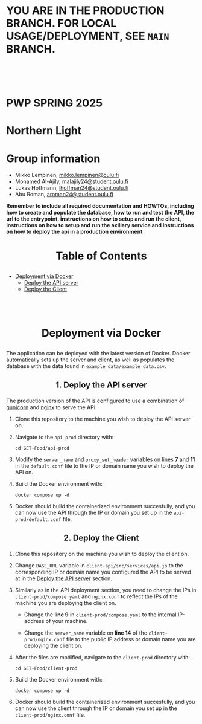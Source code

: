 # YOU ARE IN THE PRODUCTION BRANCH. FOR LOCAL USAGE/DEPLOYMENT, SEE `MAIN` BRANCH.
<br><br><br>

# PWP SPRING 2025
# Northern Light
# Group information
* Mikko Lempinen, mikko.lempinen@oulu.fi
* Mohamed Al-Ajily, malajily24@student.oulu.fi
* Lukas Hoffmann, lhoffman24@student.oulu.fi
* Abu Roman, aroman24@student.oulu.fi


__Remember to include all required documentation and HOWTOs, including how to create and populate the database, how to run and test the API, the url to the entrypoint, instructions on how to setup and run the client, instructions on how to setup and run the axiliary service and instructions on how to deploy the api in a production environment__

# <p align="center">Table of Contents</p>
- [Deployment via Docker](#deployment)
    - [Deploy the API server](#deploy-api)
    - [Deploy the Client](#deploy-client)
<br><br><br><br>

# <p align="center">Deployment via Docker</p><a name="deployment"></a>
The application can be deployed with the latest version of Docker. Docker automatically sets up the server and client, as well as populates the database with the data found in `example_data/example_data.csv`.

## <p align="center">1. Deploy the API server</p><a name="deploy-api"></a>

The production version of the API is configured to use a combination of [gunicorn](https://gunicorn.org/) and [nginx](https://nginx.org/) to serve the API.

1. Clone this repository to the machine you wish to deploy the API server on.

2. Navigate to the `api-prod` directory with: 
    ```console
    cd GET-Food/api-prod
    ```

3. Modify the `server_name` and `proxy_set_header` variables on lines **7** and **11** in the `default.conf` file to the IP or domain name you wish to deploy the API on.

4. Build the Docker environment with:
    ```console
    docker compose up -d
    ```

5. Docker should build the containerized environment succesfully, and you can now use the API through the IP or domain you set up in the `api-prod/default.conf` file.

## <p align="center">2. Deploy the Client</p><a name="deploy-client"></a>

1. Clone this repository on the machine you wish to deploy the client on.

2. Change `BASE_URL` variable in `client-api/src/services/api.js` to the corresponding IP or domain name you configured the API to be served at in the [Deploy the API server](#deploy-api) section.

3. Similarly as in the API deployment section, you need to change the IPs in `client-prod/compose.yaml` and `nginx.conf` to reflect the IPs of the machine you are deploying the client on.

    - Change the **line 9** in `client-prod/compose.yaml` to the internal IP-address of your machine.

    - Change the `server_name` variable on **line 14** of the `client-prod/nginx.conf` file to the public IP address or domain name you are deploying the client on.

4. After the files are modified, navigate to the `client-prod` directory with:
    ```console
    cd GET-Food/client-prod
    ```

5. Build the Docker environment with:
    ```console
    docker compose up -d
    ```

6. Docker should build the containerized environment succesfully, and you can now use the client through the IP or domain you set up in the `client-prod/nginx.conf` file.
